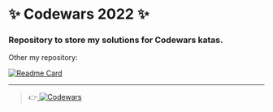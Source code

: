 # ✨ Codewars 2022 ✨
### Repository to store my solutions for Codewars katas.

Other my repository:

[![Readme Card](https://github-readme-stats.vercel.app/api/pin/?username=SvetlanaPrus&repo=Codewars-Solutions&title_color=ffffff&text_color=c9cacc&icon_color=85E0F2&bg_color=17505C)](https://github.com/SvetlanaPrus/Codewars-Solutions)


___
>👉<a target="_blank" href="https://www.codewars.com/users/SvetlanaPrus">
><img src="https://www.codewars.com/users/SvetlanaPrus/badges/large" alt="Codewars"/>
></a> 

